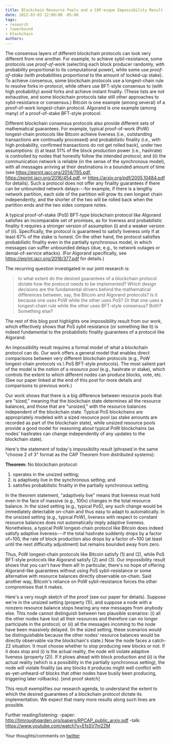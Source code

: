 ```yaml
---
title: Blockchain Resource Pools and a CAP-esque Impossibility Result
date: 2022-03-03 12:09:00 -05:00
tags:
- research
- lowerbound
- blockchain
authors: 
---
```


The consensus layers of different blockchain protocols can look very
different from one another.  For example, to achieve sybil-resistance,
some protocols use *proof-of-work* (selecting each block producer
randomly, with probability proportional to its computational power),
while some use *proof-of-stake* (with probabilities proportional to the
amount of locked-up stake).  To achieve consensus, some blockchain
protocols use a longest-chain rule to resolve forks in-protocol, while
others use BFT-style consensus to (with high probability) avoid forks
and achieve instant finality.  (These lists are not exhaustive, and
some blockchain protocols take still other approaches to
sybil-resistance or consensus.)  Bitcoin is one example (among
several) of a proof-of-work longest-chain protocol.  Algorand is one
example (among many) of a proof-of-stake BFT-style protocol.

Different blockchain consensus protocols also provide different sets
of mathematical guarantees.  For example, typical proof-of-work (PoW)
longest-chain protocols like Bitcoin achieve liveness (i.e.,
outstanding transactions are continually processed) and probabilistic
finality (i.e., with high probability, confirmed transactions do not
get rolled back), under two assumptions: (i) at least 51% of the block
production power (i.e., hashrate) is controlled by nodes that honestly
follow the intended protocol; and (ii) the communication network is
reliable (in the sense of the synchronous model), with all messages
arriving at their destinations in a bounded amount of time (see
https://eprint.iacr.org/2014/765.pdf,
https://eprint.iacr.org/2016/454.pdf, or
https://arxiv.org/pdf/2005.10484.pdf for details).  Such a protocol
does not offer any finality guarantees if there can be unbounded
network delays---for example, if there is a lengthy network partition,
each side of the partition will grow its own longest chain
independently, and the shorter of the two will be rolled back when the
partition ends and the two sides compare notes.

A typical proof-of-stake (PoS) BFT-type blockchain protocol like
Algorand satisfies an incomparable set of promises, as for liveness
and probabilistic finality it requires a stronger version of
assumption (i) and a weaker version of (ii).  Specifically, the
protocol is guaranteed to satisfy liveness only if at least 67% of the
stake is honest.  On the other hand, the protocol satisfies
probabilistic finality even in the partially synchronous model, in
which messages can suffer unbounded delays (due, e.g., to network
outages or denial-of-service attacks).  (For Algorand specifically,
see https://eprint.iacr.org/2018/377.pdf for details.)

The recurring question investigated in our joint research is:
>to what extent do the desired guarantees of a blockchain protocol dictate how
the protocol needs to be implemented?  Which design decisions are the
fundamental drivers behind the mathematical differences between, say,
the Bitcoin and Algorand protocols?  Is it because one uses PoW while
the other uses PoS?  Or that one uses a longest-chain rule while the
other uses BFT-style consensus?  Both?  Something else?

The rest of this blog post highlights one impossibility result from
our work, which effectively shows that PoS sybil resistance (or
something like it) is indeed fundamental to the probabilistic finality
guarantees of a protocol like Algorand.

An impossibility result requires a formal model of what a blockchain
protocol can do.  Our work offers a general model that enables direct
comparisons between very different blockchain protocols (e.g., PoW
longest-chain protocols vs.\ PoS BFT-style protocols).  The most
salient part of the model is the notion of a *resource pool* (e.g.,
hashrate or stake), which controls the extent to which different nodes
can produce blocks, vote, etc.  (See our paper linked at the end of
this post for more details and comparisons to previous work.)

Our work shows that there is a big difference between resource pools
that are "sized," meaning that the blockchain state determines all the
resource balances, and those that are "unsized," with the resource
balances independent of the blockchain state.  Typical PoS blockchains
are appropriately modeled with a sized resource pool (as stake amounts
are recorded as part of the blockchain state), while unsized resource
pools provide a good model for reasoning about typical PoW blockchains
(as nodes' hashrates can change independently of any updates to the
blockchain state).

Here's the statement of today's impossibility result (phrased in the
same "choose 2 of 3" format as the CAP Theorem from distributed
systems):

**Theorem:** No blockchain protocol:
1. operates in the unsized setting;
2. is adaptively live in the synchronous setting; and
3. satisfies probabilistic finality in the partially synchronous
setting.

In the theorem statement, "adaptively live" means that liveness must
hold even in the face of massive (e.g., 100x) changes in the total
resource balance.  In the sized setting (e.g., typical PoS), any such
change would be immediately detectable on-chain and thus easy to
adapt to automatically.  In the unsized setting (e.g., typical PoW),
liveness with respect to constant resource balances does not
automatically imply adaptive liveness.  Nonetheless, a typical PoW
longest-chain protocol like Bitcoin does indeed satisfy adaptive
liveness---if the total hashrate suddenly drops by a factor of~100,
the rate of block production also drops by a factor of~100 (at least
until the next difficulty adjustment) but remains bounded away from
zero.

Thus, PoW longest-chain protocols like Bitcoin satisfy (1) and (2),
while PoS BFT-style protocols like Algorand satisfy (2) and (3).
Our impossibility result shows that you can't have them all!  In
particular, there's no hope of offering Algorand-like guarantees
without using PoS sybil-resistance or some alternative with resource
balances directly observable on-chain.  Said another way, Bitcoin's
reliance on PoW sybil-resistance forces the other compromises that it
makes.

Here's a very rough sketch of the proof (see our paper for details).
Suppose we're in the unsized setting (property (1)), and suppose a
node with a nonzero resource balance stops hearing any new messages
from anybody else.  This node cannot distinguish between two plausible
scenarios: (i) all the other nodes have lost all their resources and
therefore can no longer participate in the protocol; or (ii) all the
messages incoming to the node have been massively delayed.  (In the
sized setting, these scenarios *would* be distinguishable because the
other nodes' resource balances would be directly observable via the
blockchain's state.)  Now the node faces a catch-22 situation.  It
must choose whether to stop producing new blocks or not.  If it does
stop and (i) is the actual reality, the node will violate adaptive
liveness (property (2)).  If it plows ahead with block production and
(ii) is the actual reality (which is a possibility in the partially
synchronous setting), the node will violate finality (as any blocks it
produces might well conflict with as-yet-unheard-of blocks that other
nodes have busily been producing, triggering later rollbacks).
[end proof sketch]

This result exemplifies our research agenda, to understand the extent
to which the desired guarantees of a blockchain protocol dictate its
implementation.  We expect that many more results along such lines are
possible.

Further reading/listening:
-paper: http://timroughgarden.org/papers/RPCAP_public_arxiv.pdf
-talk: https://www.youtube.com/watch?v=EfsSV7ni2ZM

Your thoughts/comments on [twitter](...)
